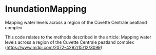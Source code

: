 # InundationMapping
Mapping water levels across a region of the Cuvette Centrale peatland complex

This code relates to the methods described in the article: Mapping water levels across a region of the Cuvette Centrale peatland complex (https://www.mdpi.com/2072-4292/15/12/3099)
